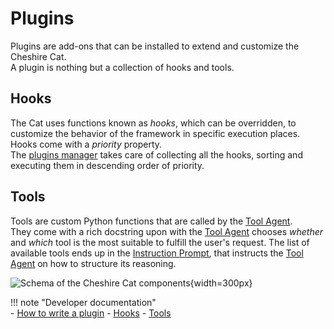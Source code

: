 # Plugins

Plugins are add-ons that can be installed to extend and customize the Cheshire Cat.  
A plugin is nothing but a collection of hooks and tools.

## Hooks

The Cat uses functions known as *hooks*, which can be overridden, to customize the behavior of the framework in specific execution places.  
Hooks come with a *priority* property.  
The [plugins manager](cheshire_cat/mad_hatter.md) takes care of collecting all the hooks, sorting and executing them in descending order of priority.

## Tools

Tools are custom Python functions that are called by the [Tool Agent](cheshire_cat/agent.md#tool-chain).  
They come with a rich docstring upon with the [Tool Agent](cheshire_cat/agent.md) chooses *whether* and *which* tool is the most suitable to fulfill the user's request.
The list of available tools ends up in the [Instruction Prompt](prompts/instructions.md), that instructs the [Tool Agent](cheshire_cat/agent.md) on how to structure its reasoning.


![Schema of the Cheshire Cat components](../../assets/img/diagrams/plugin2.jpg){width=300px}

!!! note "Developer documentation"  
    - [How to write a plugin](../technical/plugins/plugins.md)
    - [Hooks](../technical/plugins/hooks.md)
    - [Tools](../technical/plugins/tools.md)

